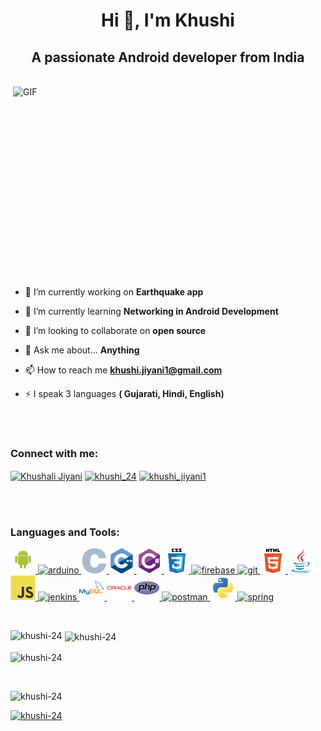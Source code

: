 <h1 align="center">Hi 👋, I'm Khushi</h1>
<h2 align="center">A passionate Android developer from India</h2>

</br>

<img align="right" alt="GIF" src="https://github.com/arsentieva/arsentieva/blob/main/code.gif?raw=true" width="500" height="320" />


- 🔭 I’m currently working on **Earthquake app**

- 🌱 I’m currently learning **Networking in Android Development**

- 👯 I’m looking to collaborate on **open source**

- 💬 Ask me about... **Anything**

- 📫 How to reach me **khushi.jiyani1@gmail.com**

- ⚡ I speak 3 languages **( Gujarati, Hindi, English)**

</br>
</br>
<h3 align="left">Connect with me:</h3>
<p align="left">
<a href="https://www.linkedin.com/in/khushali-jiyani-3b49211b7/" target="blank"><img align="center" src="https://cdn.jsdelivr.net/npm/simple-icons@3.0.1/icons/linkedin.svg" alt="Khushali Jiyani" height="30" width="40" /></a>
<a href="https://www.codechef.com/users/khushi_24" target="blank"><img align="center" src="https://cdn.jsdelivr.net/npm/simple-icons@3.1.0/icons/codechef.svg" alt="khushi_24" height="30" width="40" /></a>
<a href="https://www.hackerrank.com/khushi_jiyani1" target="blank"><img align="center" src="https://cdn.jsdelivr.net/npm/simple-icons@3.0.1/icons/hackerrank.svg" alt="khushi_jiyani1" height="30" width="40" /></a>
</p>

</br>
</br>

<h3 align="left">Languages and Tools:</h3>
<p align="left"> <a href="https://developer.android.com" target="_blank"> <img src="https://raw.githubusercontent.com/devicons/devicon/master/icons/android/android-original-wordmark.svg" alt="android" width="40" height="40"/> </a> <a href="https://www.arduino.cc/" target="_blank"> <img src="https://cdn.worldvectorlogo.com/logos/arduino-1.svg" alt="arduino" width="40" height="40"/> </a> <a href="https://www.cprogramming.com/" target="_blank"> <img src="https://raw.githubusercontent.com/devicons/devicon/master/icons/c/c-original.svg" alt="c" width="40" height="40"/> </a> <a href="https://www.w3schools.com/cpp/" target="_blank"> <img src="https://raw.githubusercontent.com/devicons/devicon/master/icons/cplusplus/cplusplus-original.svg" alt="cplusplus" width="40" height="40"/> </a> <a href="https://www.w3schools.com/cs/" target="_blank"> <img src="https://raw.githubusercontent.com/devicons/devicon/master/icons/csharp/csharp-original.svg" alt="csharp" width="40" height="40"/> </a> <a href="https://www.w3schools.com/css/" target="_blank"> <img src="https://raw.githubusercontent.com/devicons/devicon/master/icons/css3/css3-original-wordmark.svg" alt="css3" width="40" height="40"/> </a> <a href="https://firebase.google.com/" target="_blank"> <img src="https://www.vectorlogo.zone/logos/firebase/firebase-icon.svg" alt="firebase" width="40" height="40"/> </a> <a href="https://git-scm.com/" target="_blank"> <img src="https://www.vectorlogo.zone/logos/git-scm/git-scm-icon.svg" alt="git" width="40" height="40"/> </a> <a href="https://www.w3.org/html/" target="_blank"> <img src="https://raw.githubusercontent.com/devicons/devicon/master/icons/html5/html5-original-wordmark.svg" alt="html5" width="40" height="40"/> </a> <a href="https://www.java.com" target="_blank"> <img src="https://raw.githubusercontent.com/devicons/devicon/master/icons/java/java-original.svg" alt="java" width="40" height="40"/> </a> <a href="https://developer.mozilla.org/en-US/docs/Web/JavaScript" target="_blank"> <img src="https://raw.githubusercontent.com/devicons/devicon/master/icons/javascript/javascript-original.svg" alt="javascript" width="40" height="40"/> </a> <a href="https://www.jenkins.io" target="_blank"> <img src="https://www.vectorlogo.zone/logos/jenkins/jenkins-icon.svg" alt="jenkins" width="40" height="40"/> </a> <a href="https://www.mysql.com/" target="_blank"> <img src="https://raw.githubusercontent.com/devicons/devicon/master/icons/mysql/mysql-original-wordmark.svg" alt="mysql" width="40" height="40"/> </a> <a href="https://www.oracle.com/" target="_blank"> <img src="https://raw.githubusercontent.com/devicons/devicon/master/icons/oracle/oracle-original.svg" alt="oracle" width="40" height="40"/> </a> <a href="https://www.php.net" target="_blank"> <img src="https://raw.githubusercontent.com/devicons/devicon/master/icons/php/php-original.svg" alt="php" width="40" height="40"/> </a> <a href="https://postman.com" target="_blank"> <img src="https://www.vectorlogo.zone/logos/getpostman/getpostman-icon.svg" alt="postman" width="40" height="40"/> </a> <a href="https://www.python.org" target="_blank"> <img src="https://raw.githubusercontent.com/devicons/devicon/master/icons/python/python-original.svg" alt="python" width="40" height="40"/> </a> <a href="https://spring.io/" target="_blank"> <img src="https://www.vectorlogo.zone/logos/springio/springio-icon.svg" alt="spring" width="40" height="40"/> </a> </p>

</br>


<p><img align="left" src="https://github-readme-stats.vercel.app/api/top-langs?username=khushi-24&show_icons=true&locale=en&layout=compact" alt="khushi-24" /></p>


<p>&nbsp;<img align="center" src="https://github-readme-stats.vercel.app/api?username=khushi-24&show_icons=true&locale=en" alt="khushi-24" /></p>


<p><img align="center" src="https://github-readme-streak-stats.herokuapp.com/?user=khushi-24&" alt="khushi-24" /></p>

</br>

<p align="left"> <img src="https://komarev.com/ghpvc/?username=khushi-24&label=Profile%20views&color=0e75b6&style=flat" alt="khushi-24" /> </p>

<p align="left"> <a href="https://github.com/ryo-ma/github-profile-trophy"><img src="https://github-profile-trophy.vercel.app/?username=khushi-24" alt="khushi-24" /></a> </p>
